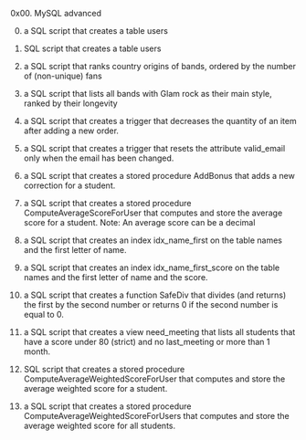 0x00. MySQL advanced

0. a SQL script that creates a table users

1.  SQL script that creates a table users

2. a SQL script that ranks country origins of bands, ordered by the number of (non-unique) fans

3. a SQL script that lists all bands with Glam rock as their main style, ranked by their longevity

4. a SQL script that creates a trigger that decreases the quantity of an item after adding a new order.

5. a SQL script that creates a trigger that resets the attribute valid_email only when the email has been changed.

6. a SQL script that creates a stored procedure AddBonus that adds a new correction for a student.

7.  a SQL script that creates a stored procedure ComputeAverageScoreForUser that computes and store the average score for a student. Note: An average score can be a decimal

8. a SQL script that creates an index idx_name_first on the table names and the first letter of name.

9. a SQL script that creates an index idx_name_first_score on the table names and the first letter of name and the score.

10.  a SQL script that creates a function SafeDiv that divides (and returns) the first by the second number or returns 0 if the second number is equal to 0.

11.  a SQL script that creates a view need_meeting that lists all students that have a score under 80 (strict) and no last_meeting or more than 1 month.

12. SQL script that creates a stored procedure ComputeAverageWeightedScoreForUser that computes and store the average weighted score for a student.

13.  a SQL script that creates a stored procedure ComputeAverageWeightedScoreForUsers that computes and store the average weighted score for all students.
